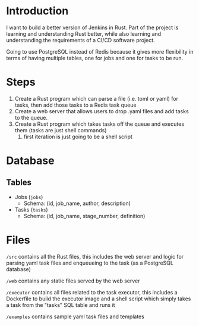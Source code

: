 # Introduction

I want to build a better version of Jenkins in Rust. Part of the project is learning and understanding Rust better, while also learning and understanding the requirements of a CI/CD software project.

Going to use PostgreSQL instead of Redis because it gives more flexibility in terms of having multiple tables, one for jobs and one for tasks to be run.

# Steps
1. Create a Rust program which can parse a file (i.e. toml or yaml) for tasks, then add those tasks to a Redis task queue
2. Create a web server that allows users to drop .yaml files and add tasks to the queue.
3. Create a Rust program which takes tasks off the queue and executes them (tasks are just shell commands)
   1. first iteration is just going to be a shell script

# Database

## Tables
- Jobs (`jobs`)
  - Schema: (id, job_name, author, description)
- Tasks (`tasks`)
  - Schema: (id, job_name, stage_number, definition)


# Files
`/src` contains all the Rust files, this includes the web server and logic for parsing yaml task files and enqueueing to the task (as a PostgreSQL database)

`/web` contains any static files served by the web server

`/executor` contains all files related to the task executor, this includes a Dockerfile to build the executor image and a shell script which simply takes a task from the "tasks" SQL table and runs it

`/examples` contains sample yaml task files and templates